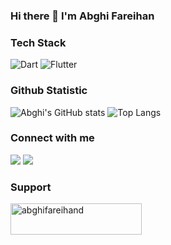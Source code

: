 ### Hi there 👋 I'm Abghi Fareihan

### Tech Stack
![Dart](https://img.shields.io/badge/dart-%230175C2.svg?style=for-the-badge&logo=dart&logoColor=white)
![Flutter](https://img.shields.io/badge/Flutter-%2302569B.svg?style=for-the-badge&logo=Flutter&logoColor=white)

### Github Statistic
![Abghi's GitHub stats](https://github-readme-stats.vercel.app/api?username=abghifareihand&show_icons=true&theme=default)
![Top Langs](https://github-readme-stats.vercel.app/api/top-langs/?username=abghifareihand&layout=compact&theme=default)

### Connect with me
<a href = "mailto:info.abghifareihan@gmail.com"><img src="https://img.shields.io/badge/gmail-%23EA4335.svg?&style=for-the-badge&logo=gmail&logoColor=white" /></a>
<a href = "https://www.linkedin.com/in/abghifareihand//"><img src="https://img.shields.io/badge/linkedin-%230A66C2.svg?&style=for-the-badge&logo=linkedin&logoColor=white" /></a>

### Support
<p><a href="https://www.buymeacoffee.com/abghifareihand"> <img align="left" src="https://cdn.buymeacoffee.com/buttons/v2/default-yellow.png" height="50" width="210" alt="abghifareihand" /></a></p><br><br>

<!--
**abghifareihand/abghifareihand** is a ✨ _special_ ✨ repository because its `README.md` (this file) appears on your GitHub profile.

Here are some ideas to get you started:

- 🔭 I’m currently working on ...
- 🌱 I’m currently learning ...
- 👯 I’m looking to collaborate on ...
- 🤔 I’m looking for help with ...
- 💬 Ask me about ...
- 📫 How to reach me: ...
- 😄 Pronouns: ...
- ⚡ Fun fact: ...
-->
